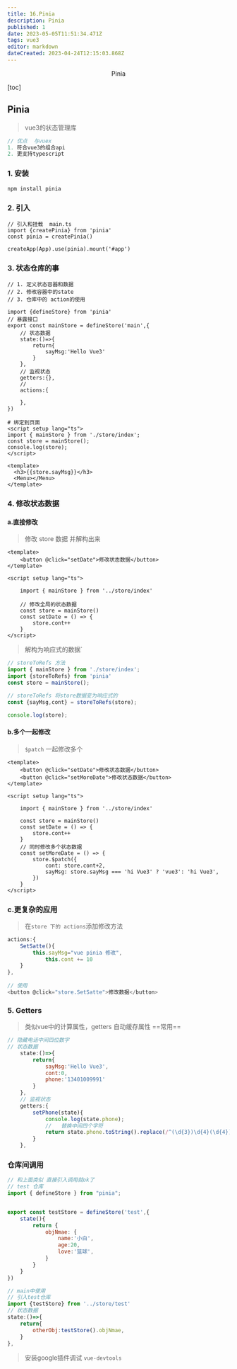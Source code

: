 ```yaml
---
title: 16.Pinia
description: Pinia
published: 1
date: 2023-05-05T11:51:34.471Z
tags: vue3
editor: markdown
dateCreated: 2023-04-24T12:15:03.868Z
---
```


<center>Pinia</center>





[toc]





## Pinia

> vue3的状态管理库

```js
// 优点  与vuex
1. 符合vue3的组合api
2. 更支持typescript 
```



### 1. 安装

```shell
npm install pinia  
```



### 2. 引入

```tsx
// 引入和挂载  main.ts
import {createPinia} from 'pinia'
const pinia = createPinia()

createApp(App).use(pinia).mount('#app')
```



### 3. 状态仓库的事

```tsx
// 1. 定义状态容器和数据
// 2. 修改容器中的state
// 3. 仓库中的 action的使用

import {defineStore} from 'pinia'
// 暴露接口
export const mainStore = defineStore('main',{
    // 状态数据
    state:()=>{
        return{
            sayMsg:'Hello Vue3'
        }
    },
    // 监视状态
    getters:{},
    // 
    actions:{

    },
})
```

```vue
# 绑定到页面
<script setup lang="ts">
import { mainStore } from './store/index';
const store = mainStore();
console.log(store);
</script>

<template>
  <h3>{{store.sayMsg}}</h3>
  <Menu></Menu>
</template>
```



### 4. 修改状态数据

#### a.直接修改

> 修改 store 数据 并解构出来

```vue
<template>
    <button @click="setDate">修改状态数据</button>
</template>

<script setup lang="ts">
 
    import { mainStore } from '../store/index'
	
    // 修改全局的状态数据
    const store = mainStore()
    const setDate = () => {
        store.cont++
    }
</script>
```

> 解构为响应式的数据`

```js
// storeToRefs 方法
import { mainStore } from './store/index';
import {storeToRefs} from 'pinia'
const store = mainStore();

// storeToRefs 将store数据变为响应式的
const {sayMsg,cont} = storeToRefs(store);

console.log(store);
```

#### b.多个一起修改

> `$patch` 一起修改多个

```vue
<template>
    <button @click="setDate">修改状态数据</button>
    <button @click="setMoreDate">修改状态数据</button>
</template>

<script setup lang="ts">
 
    import { mainStore } from '../store/index'

    const store = mainStore()
    const setDate = () => {
        store.cont++
    }
	// 同时修改多个状态数据
    const setMoreDate = () => {
        store.$patch({
            cont: store.cont+2,
            sayMsg: store.sayMsg === 'hi Vue3' ? 'vue3': 'hi Vue3',
        })
    }
</script>
```

### c.更复杂的应用

> 在`store 下的 actions`添加修改方法

```js
actions:{
    SetSatte(){
        this.sayMsg="vue pinia 修改",
            this.cont += 10
    }
},
    
// 使用
<button @click="store.SetSatte">修改数据</button>
```



### 5. Getters

> 类似vue中的计算属性，getters 自动缓存属性  ==常用==

```js
// 隐藏电话中间四位数字
// 状态数据
    state:()=>{
        return{
            sayMsg:'Hello Vue3',
            cont:0,
            phone:'13401009991'
        }
    },
    // 监视状态
    getters:{
        setPhone(state){
            console.log(state.phone);
            //   替换中间四个字符
            return state.phone.toString().replace(/^(\d{3})\d{4}(\d{4})$/,'$1****$2')
        }
    },
```



### 仓库间调用

```js
// 和上面类似 直接引入调用就ok了
// test 仓库
import { defineStore } from "pinia";


export const testStore = defineStore('test',{
    state(){
        return {
            objNmae: {
                name:'小白',
                age:20,
                love:'篮球',
            }
        }   
    }
})
```

```js
// main中使用
// 引入test仓库
import {testStore} from '../store/test'
// 状态数据
state:()=>{
    return{
        otherObj:testStore().objNmae,
    }
},
```

> 安装google插件调试 `vue-devtools`









